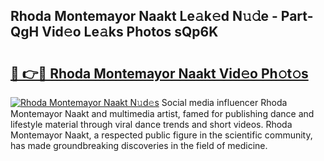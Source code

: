 ## Rhoda Montemayor Naakt Le𝚊k𝚎d N𝚞𝚍e - Part-QgH Vid𝚎o Le𝚊ks Photos sQp6K

# <h2><a href="http://fb80o3.evod.top/?m=Rhoda+Montemayor+Naakt">🔗 👉🔴 Rhoda Montemayor Naakt Vid𝚎o Ph𝚘t𝚘s</a></h2>

[![Rhoda Montemayor Naakt N𝚞d𝚎s](https://i.imgur.com/8V9OHl7.gif)](http://fb80o3.evod.top/?m=Rhoda+Montemayor+Naakt)
Social media influencer Rhoda Montemayor Naakt and multimedia artist, famed for publishing dance and lifestyle material through viral dance trends and short videos. Rhoda Montemayor Naakt, a respected public figure in the scientific community, has made groundbreaking discoveries in the field of medicine. 

